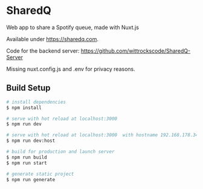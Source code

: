 # SharedQ

Web app to share a Spotify queue, made with Nuxt.js

Available under https://sharedq.com.

Code for the backend server: https://github.com/wittrockscode/SharedQ-Server

Missing nuxt.config.js and .env for privacy reasons.

## Build Setup

```bash
# install dependencies
$ npm install

# serve with hot reload at localhost:3000
$ npm run dev

# serve with hot reload at localhost:3000  with hostname 192.168.178.34
$ npm run dev:host

# build for production and launch server
$ npm run build
$ npm run start

# generate static project
$ npm run generate
```
